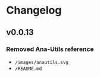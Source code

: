 # Changelog

## v0.0.13

### Removed Ana-Utils reference
  - `/images/anautils.svg`
  - `/README.md`